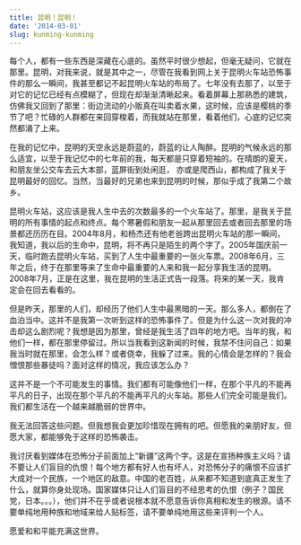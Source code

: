 ```yaml
---
title: 昆明！昆明！
date: '2014-03-01'
slug: kunming-kunming
---
```

每个人，都有一些东西是深藏在心底的。虽然平时很少想起，但毫无疑问，它就在那里。昆明，对我来说，就是其中之一，尽管在我看到网上关于昆明火车站恐怖事件的那么一瞬间，我甚至都记不起昆明火车站的布局了。七年没有去那了，以至于对它的记忆已经有点模糊了，但现在却渐渐清晰起来。看着屏幕上那熟悉的建筑，仿佛我又回到了那里：街边流动的小贩真在叫卖着水果，这时候，应该是樱桃的季节了吧？忙碌的人群都在来回穿梭着，而我就站在那里，看着他们，心底的记忆突然都涌了上来。 

在我的记忆中，昆明的天空永远是蔚蓝的，蔚蓝的让人陶醉。昆明的气候永远的那么适宜，以至于我记忆中的七年前的我，每天都是只穿着短袖的。在晴朗的夏天，和朋友坐公交车去云大本部，蓝屏街到处闲逛， 亦或是爬西山，都构成了我关于昆明最好的回忆。当然，当最好的兄弟也来到昆明的时候，那似乎成了我第二个故乡。

昆明火车站，这应该是我人生中去的次数最多的一个火车站了。那里，是我关于昆明的所有事情的起点和终点。每个寒暑假和朋友一起从那里回去或者回去那里的场景都还历历在目。2004年8月，和杨杰还有他老爸跨出昆明火车站的那一瞬间，我知道，我以后的生命中，昆明，将不再只是陌生的两个字了。2005年国庆前一天，临时跑去昆明火车站，买到了人生中最重要的一张火车票。2008年6月，三年之后，终于在那里等来了生命中最重要的人来和我一起分享我生活的昆明。2008年7月，正是在这里，我在昆明的生活正式告一段落。将来的某一天，我肯定会在回去看看的。

但是昨天，那里的人们，却经历了他们人生中最黑暗的一天。那么多人，都倒在了血泊当中。这并不是我第一次听到这样的恐怖事件了。但是为什么这一次对我的冲击却这么剧烈呢？我想是因为那里，曾经是我生活了四年的地方吧。当年的我，和他们一样，都在那里停留过。所以当我看到这新闻的时候，我禁不住问自己：如果我当时就在那里，会怎么样？或者侥幸，我躲了过来。我的心情会是怎样的？我会憎恨那些暴徒吗？面对这样的情况，我应该怎么办？

这并不是一个不可能发生的事情。我们都有可能像他们一样，在那个平凡的不能再平凡的日子，出现在那个平凡的不能再平凡的火车站。那些人们完全可能是我们。我们都生活在一个越来越脆弱的世界中。

我无法回答这些问题。但我想我会更加珍惜现在拥有的吧。但愿我的亲朋好友，但愿大家，都能够免于这样的恐怖袭击。

我讨厌看到媒体在恐怖分子前面加上“新疆”这两个字。这是在宣扬种族主义吗？请不要让人们盲目的仇恨！每个地方都有好人也有坏人，对恐怖分子的痛恨不应该扩大成对一个民族，一个地区的敌意。中国的老百姓，从来都不知道到底真正发生了什么，就算你身处现场。国家媒体只让人们盲目的不经思考的仇恨（例子？国民党，日本。。。），他们并不在乎或者说根本就不愿意告诉你真相和发生的根源。请不要单纯地用种族和地域来给人贴标签，请不要单纯地用这些来评判一个人。



愿爱和和平能充满这世界。

